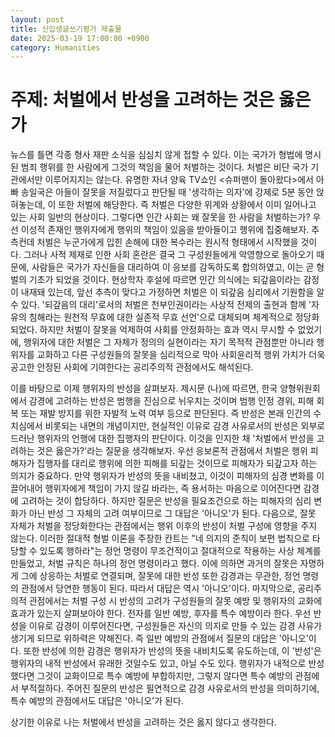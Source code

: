 ```yaml
---
layout: post
title: 신입생글쓰기평가 제출물
date: 2025-03-19 17:00:00 +0900
category: Humanities
---
```

# 주제: 처벌에서 반성을 고려하는 것은 옳은가

 뉴스를 틀면 각종 형사 재판 소식을 심심치 않게 접할 수 있다. 이는 국가가 형법에 명시된 범죄 행위를 한 사람에게 그것의 책임을 물어 처벌하는 것이다. 처벌은 비단 국가 기관에서만 이루어지지는 않는다. 유명한 자녀 양육 TV쇼인 <슈퍼맨이 돌아왔다>에서 아빠 송일국은 아들이 잘못을 저질렀다고 판단될 때 '생각하는 의자'에 강제로 5분 동안 앉혀놓는데, 이 또한 처벌에 해당한다. 즉 처벌은 다양한 위계와 상황에서 이미 일어나고 있는 사회 일반의 현상이다.
 그렇다면 인간 사회는 왜 잘못을 한 사람을 처벌하는가? 우선 이성적 존재인 행위자에게 행위의 책임이 있음을 받아들이고 행위에 집중해보자. 추측컨데 처벌은 누군가에게 입힌 손해에 대한 복수라는 원시적 형태에서 시작했을 것이다. 그러나 사적 제재로 인한 사회 혼란은 결국 그 구성원들에게 악영향으로 돌아오기 때문에, 사람들은 국가가 자신들을 대리하여 이 응보를 감독하도록 합의하였고, 이는 곧 형벌의 기초가 되었을 것이다. 현상학자 후설에 따르면 인간 의식에는 되갚음이라는 감정이 내재돼 있는데, 앞선 추측이 맞다고 가정하면 처벌은 이 되갚음 심리에서 기원함을 알 수 있다. '되갚음의 대리'로서의 처벌은 천부인권이라는 사상적 전제의 출현과 함께 '자유의 침해라는 원천적 무효에 대한 실존적 무효 선언'으로 대체되며 체계적으로 정당화되었다. 하지만 처벌이 잘못을 억제하여 사회를 안정화하는 효과 역시 무시할 수 없었기에, 행위자에 대한 처벌은 그 자체가 정의의 실현이라는 자기 목적적 관점뿐만 아니라 행위자를 교화하고 다른 구성원들의 잘못을 심리적으로 막아 사회윤리적 행위 가치가 더욱 공고한 안정된 사회에 기여한다는 공리주의적 관점에서도 해석된다.

 이를 바탕으로 이제 행위자의 반성을 살펴보자. 제시문 (나)에 따르면, 한국 양형위원회에서 감경에 고려하는 반성은 범행을 진심으로 뉘우치는 것이며 범행 인정 경위, 피해 회복 또는 재발 방지를 위한 자발적 노력 여부 등으로 판단된다. 즉 반성은 본래 인간의 수치심에서 비롯되는 내면의 개념이지만, 현실적인 이유로 감경 사유로서의 반성은 외부로 드러난 행위자의 언행에 대한 집행자의 판단이다. 이것을 인지한 채 '처벌에서 반성을 고려하는 것은 옳은가?'라는 질문을 생각해보자.
 우선 응보론적 관점에서 처벌은 행위 피해자가 집행자를 대리로 행위에 의한 피해를 되갚는 것이므로 피해자가 되갚고자 하는 의지가 중요하다. 만약 행위자가 반성의 뜻을 내비쳤고, 이것이 피해자의 심경 변화를 이끌어내어 행위자에게 책임이 가지 않길 바라는, 즉 용서하는 마음으로 이어진다면 감경에 고려하는 것이 합당하다. 하지만 질문은 반성을 필요조건으로 하는 피해자의 심리 변화가 아닌 반성 그 자체의 고려 여부이므로 그 대답은 '아니오'가 된다.
 다음으로, 잘못 자체가 처벌을 정당화한다는 관점에서는 행위 이후의 반성이 처벌 구성에 영향을 주지 않는다. 이러한 절대적 형벌 이론을 주장한 칸트는 "네 의지의 준칙이 보편 법칙으로 타당할 수 있도록 행하라"는 정언 명령이 무조건적이고 절대적으로 작용하는 사상 체계를 만들었고, 처벌 규칙은 하나의 정언 명령이라고 했다. 이에 의하면 과거의 잘못은 자명하게 그에 상응하는 처벌로 연결되며, 잘못에 대한 반성 또한 감경과는 무관한, 정언 명령의 관점에서 당연한 행동이 된다. 따라서 대답은 역시 '아니오'이다.
 마지막으로, 공리주의적 관점에서는 처벌 구성 시 반성의 고려가 구성원들의 잘못 예방 및 행위자의 교화에 효과가 있는지 살펴보아야 한다. 전자를 일반 예방, 후자를 특수 예방이라 한다. 우선 반성을 이유로 감경이 이루어진다면, 구성원들은 자신의 의지로 만들 수 있는 감경 사유가 생기게 되므로 위하력은 약해진다. 즉 일반 예방의 관점에서 질문의 대답은 '아니오'이다. 또한 반성에 의한 감경은 행위자가 반성의 뜻을 내비치도록 유도하는데, 이 '반성'은 행위자의 내적 반성에서 유래한 것일수도 있고, 아닐 수도 있다. 행위자가 내적으로 반성했다면 그것이 교화이므로 특수 예방에 부합하지만, 그렇지 않다면 특수 예방의 관점에서 부적절하다. 주어진 질문의 반성은 필연적으로 감경 사유로서의 반성을 의미하기에, 특수 예방의 관점에서도 대답은 '아니오'가 된다.

 상기한 이유로 나는 처벌에서 반성을 고려하는 것은 옳지 않다고 생각한다.
